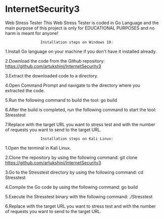 # InternetSecurity3
Web Stress Tester
This Web Stress Tester is coded in Go Language and the main purpose of this project is only for EDUCATIONAL PURPOSES and no harm is meant for anyone!




                    Installation steps on Windows 10:

1.Install Go language on your machine if you don't have it installed already.

2.Download the code from the Github repository: https://github.com/artukshini/InternetSecurity3

3.Extract the downloaded code to a directory.

4.Open Command Prompt and navigate to the directory where you extracted the code.

5.Run the following command to build the tool: go build

6.After the build is completed, run the following command to start the tool: Stresstest <URL> <COUNT>
  
7.Replace <URL> with the target URL you want to stress test and <COUNT> with the number of requests you want to send to the target URL.
  
  
                    Installation steps on Kali Linux:
  
1.Open the terminal in Kali Linux.
  
2.Clone the repository by using the following command: git clone https://github.com/artukshini/InternetSecurity3
  
3.Go to the Stresstest directory by using the following command: cd Stresstest
  
4.Compile the Go code by using the following command: go build
  
5.Execute the Stresstest binary with the following command: ./Stresstest <URL> <COUNT>

6.Replace <URL> with the target URL you want to stress test and <COUNT> with the number of requests you want to send to the target URL.

  


